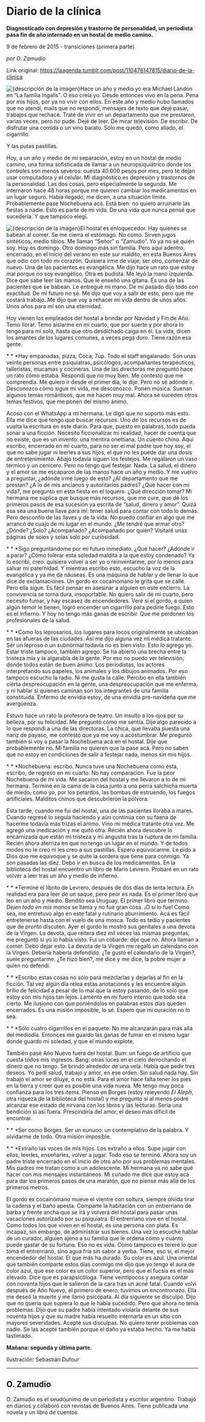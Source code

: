 # Diario de la clínica

**Diagnosticado con depresión y trastorno de personalidad, un periodista pasa fin de año internado en un hostal de medio camino.**

9 de febrero de 2015 - transiciones (primera parte)

_por O. Zamudio_

Link original: https://laagenda.tumblr.com/post/110478147815/diario-de-la-clinica

![{descripción de la imagen}](https://64.media.tumblr.com/fce314bff3f052a23e5aa4293c13950f/tumblr_inline_pk01qjHJBh1t6q87u_500.jpg)Hace un año y medio yo era Michael Landon en “La familia Ingalls”. O eso creía yo. Desde entonces vivo en la pena. Pena por mis hijos, por ya no vivir con ellos. En este año y medio hubo llamados que no atendí, mails que no respondí, mensajes de texto que dejé pasar, trabajos que rechacé. Traté de vivir en un departamento que me prestaron, varias veces, pero no pude. Dejé de leer. De mirar televisión. De escribir. De disfrutar una comida o un vino barato. Sólo me quedó, como aliado, el cigarrillo.  


Y las putas pastillas.

Hoy, a un año y medio de mi separación, estoy en un hostal de medio camino, una forma sofisticada de llamar a un neuropsiquiátrico donde los controles son menos severos: cuesta 40.000 pesos por mes, pero te dejan usar computadora y el celular. Mi diagnóstico es depresión y trastornos de la personalidad. Las dos cosas, pero especialmente la segunda. Me internaron hace 48 horas porque me quieren cambiar los medicamentos en un lugar seguro. Había llegado, me dicen, a una situación límite. Probablemente pase Nochebuena acá. Está bien: no quiero arruinarle las fiestas a nadie. Esto es parte de mi vida. De una vida que nunca pensé que sucedería. Y que tampoco elegí.

![{descripción de la imagen}](https://64.media.tumblr.com/fce314bff3f052a23e5aa4293c13950f/tumblr_inline_pk01qjHJBh1t6q87u_500.jpg)El hostal es enloquecedor. Hay quienes se babean al comer. Se me cierra el estómago. No como. Sirven jugos sintéticos, medio tibios. Me llaman “Señor” o “Zamudio”. Yo ya no sé quién soy. Hoy es domingo. Otro domingo más sin familia. Pero aquí adentro, encerrado, en el inicio del verano en este sur maldito, en esta Buenos Aires que odio con todo mi corazón. Quisiera irme de viaje, ser otro, comenzar de nuevo. Una de las pacientes es evangélica. Me dijo hace un rato que estoy mal porque no soy evangélico. Otra es budista. Me leyó la mano izquierda. Dice que sabe leer las manos. Que le enseñó una gitana. Es una de las pacientes que se babean. Le entregué mi mano. De mi pasado dijo todo con exactitud. De mi futuro no sé. Me dijo que voy a salir de esto, pero que me costará trabajo. Me dijo que voy a rehacer mi vida dentro de unos años. Unos años para mí son una eternidad.

Hoy vienen los empleados del hostal a brindar por Navidad y Fin de Año. Temo llorar. Temo aislarme en mi cuarto, que por suerte y por ahora lo tengo para mí solo, hasta que otro desdichado caiga en él. La vida, dicen los amantes de los lugares comunes, a veces pega duro. Tiene razón esa gente.

\* \* \*Hay empanadas, pizza, Coca, 7up. Todo el staff engalanado. Son unas veinte personas entre psiquiatras, psicólogos, acompañantes terapéuticos, talleristas, mucamas y cocineras. Una de las directoras me preguntó hace un rato cómo estaba. Respondí que no muy bien. Me contestó que me comprendía. Me quiero ir desde el primer día, le dije. Pero no sé adónde ir. Desconozco cómo sigue mi vida, me desconozco. Ponen música. Suenan algunos temas románticos, que me hacen muy mal. Ahora se suceden otros temas festivos, que me ponen del mismo ánimo.

Acoso con el WhatsApp a mi hermana. Le digo que no soporto más esto. Ella me dice que tengo que buscar recursos. Uno de los recursos es de vuelta la escritura en este diario. Para que, puesto en palabras, todo pueda sonar a una ficción. Necesito ficcionalizar mi realidad, hacer de cuenta que no existe, que es un invento: una mentira onettiana. Un cuento chino. Aquí escribo, encerrado en mi cuarto, para no ser el mal padre que hoy soy, el que no sabe jugar ni leerles a sus hijos, el que no les puede dar una dosis de entretenimiento. Abajo todavía siguen los festejos. Me regalaron un vaso térmico y un cenicero. Pero no tengo qué festejar. Nada. La salud, el dinero y el amor se me escaparon de las manos hace un año y medio. Y me vuelvo a preguntar, ¿adónde irme luego de esto? ¿Al departamento que me prestan? ¿A lo de mis ancianos y autoritarios padres? ¿Qué hacer con mi vida?, me pregunto en esta fiesta en el loquero. ¿Qué dirección tomar? Mi hermana me suplica que busque más recursos, que me cure, que dé los primeros pasos de esa sucesión ya escrita de “salud, dinero y amor”. Quizá esa sea una buena llave para mí: tener salud para contar con todo lo demás. Pero desconfío de las llaves y de la vida. No puedo confiar en algo que me arrancó de cuajo de mi lugar en el mundo. ¿Me tendré que armar otro? ¿Dónde? ¿Solo? ¿Acompañado? ¿Acompañado por quién? Visitaré unas páginas de solos y solas solo por curiosidad.

\* \* \*Sigo preguntándome por mi futuro inmediato. ¿Qué hacer? ¿Adónde ir a parar? ¿Cómo tolerar esta soledad maldita a la que estoy condenado? Ya lo escribí, creo: quisiera volver a ser yo o reinventarme, por lo menos para salvar mi paternidad. Y mientras escribo esto, escucho la voz de la evangélica y ya me da náuseas. Es una máquina de hablar y de llenar lo que dice de exclamaciones. Un gordo ex cocainómano le grita que se calle. Pero ella sigue. Es fácil pensar en asesinar a alguien en este encierro. La convivencia se torna dura, insoportable. No quiero salir de mi cuarto, pero necesito fumar, y hay escasez de encendedores. Veré si el gordo, a quien algún temor le tienen, logró encender un cigarrillo para pedirle fuego. Esto es el infierno. Y hoy no tengo más ganas de escribir. Que me perdonen los profesionales de la salud.

\* \* \*Como los leprosarios, los lugares para locos originalmente se ubicaban en las afueras de las ciudades. Así me dijo alguna vez mi médica tratante. Ser un leproso o un subnormal todavía no es bien visto. Esto lo agrego yo. Estar triste tampoco, también agrego. Se ha abierto una brecha entre la tristeza mía y la algarabía de la gente. Por eso no puedo ver televisión, donde todos están de buen ánimo. Los periodistas, los actores interpretando sus papeles, los animales y los dibujos animados. Por eso tampoco escucho la radio. Ni me gusta la calle. Percibo en ella también cierta despreocupación en la gente, una despreocupación que me enferma, y ni hablar si quienes caminan son los integrantes de una familia constituida. Enfermo de envidia estoy, de una envidia pre-navideña que me avergüenza.

Estuvo hace un rato la profesora de teatro. Un insulto a los ojos por su belleza, por su felicidad. Me preguntó cómo me sentía. Dije algo parecido a lo que respondí a una de las directoras. La chica, que llevaba puesta una nariz de payaso, me contestó que ya me voy a acostumbrar. Me preguntó también si voy a pasar la Nochebuena acá en el hostal. Dije que probablemente no. Mi familia no quieren que la pase acá. Pero no saben que no estoy en condiciones de salir a festejar nada, menos sin mis hijos. 

\* \* \*Nochebuena: escribo. Nunca tuve una Nochebuena como ésta, escribo, de regreso en mi cuarto. No hay comparación. Fue la peor Nochebuena de mi vida. Me sacaron del hostal y me llevaron a lo de mi hermana. Terminé en la cama de la casa junto a una perra salchicha muerta de miedo, como yo, por los petardos, las bombas de estruendo, los fuegos artificiales. Malditos chinos que descubrieron la pólvora.

Esta tarde, cuando me fui del hostal, una de las pacientes lloraba a mares. Cuando regresé lo seguía haciendo y aún continúa con su faena de hacerme todavía más trizas el ánimo. Vino mi médica tratante otra vez. Me agregó una medicación y me quitó otra. Recién ahora descubre lo encarnizada que están mi tristeza y mi angustia tras la ruptura de mi familia. Recién ahora aterriza en que no tengo un lugar en el mundo. Y de todos modos no le creo ni les creo a sus pastillas. Espero equivocarme. Le pido a Dios que me equivoque y se quite la sordera que tiene para conmigo. Ya son pasadas las diez. Debo ir en busca de los medicamentos. En la biblioteca del hostal encuentro un libro de Mario Levrero. Probaré en un rato volver a leer tras un año y medio de infierno.

\* \* \*Terminé el librito de Levrero, después de dos días de lenta lectura. En realidad era para leer de un saque, pero peor es nada. Es el primer libro que leo en un año y medio. Bendito sea Uruguay. El primer libro que termino. *Dejen todo en mis manos* se llama y no fue gran cosa. ¡O sí lo fue! Como sea, me entretuvo algo en este fatal y rutinario aburrimiento. Acá es fácil entretenerse hasta con el vuelo de una mosca. Todo es tedio y pacientes que de pronto discuten. Ayer el gordo le mostró sus genitales a una devota de la Virgen. La devota, que reitera diez mil veces las mismas preguntas, me preguntó si yo lo había visto. Fui un cobarde: dije que no. Ahora llaman a comer. Debo dejar esto. La devota de la Virgen me regaló un calendario con la Virgen. Debería haberla defendido. ¿Te gustó el calendario de la Virgen?, suele preguntarme. ¿Te hizo bien?, me dice y me dice, la pobre mujer a quien no defendí.

\* \* \*Escribo estas cosas no sólo para mezclarlas y dejarlas al fin en la ficción. Tal vez algún día relea estas anotaciones y les encuentre algún brillo de felicidad a pesar de lo mal que la estoy pasando, de lo solo que estoy con mis hijos tan lejos. Lamento en mi fuero interno que todo sea cierto. Me ilusiono con que poniéndolos en palabras estos días queden encerrados. Es una misión imposible, lo sé. Espero que mi curación no lo sea.

\* \* \*Sólo cuatro cigarrillos en el paquete. No me alcanzarán para más allá del mediodía. Entonces me guardo las ganas de fumar en el mismo lugar donde guardo mi soledad, y que el mundo explote.

También pasé Año Nuevo fuera del hostal. Bum: un fuego de artificio que cuesta todos mis ingresos. Bang: otras luces en el cielo derrochando el dinero que no tengo. Se brindó alrededor de una vela. Había que pedir tres deseos. Yo pedí salud, trabajo y amor, en ese orden. Sin salud nada hay. Sin trabajo el amor se diluye, o no está. Para el amor hace falta tener los pies en la tierra y creer que es posible una vida nueva. Me tengo muy poca confianza para los tres ítems. Pienso en Borges (estoy releyendo *El Aleph*, otra riqueza de la biblioteca del hostal) y me pregunto si al menos podré alcanzar ese estado de nirvana con los libros y las lecturas. Sería una bendición si así fuera. Prescindiría del amor, el deseo más difícil de encontrar.

\* \* \*Ser como Borges. Ser un eunuco: un contemplativo de la palabra. Y olvidarme de todo. Otra misión imposible.

\* \* \*Extraño las voces de mis hijos. Los extraño a ellos. Supe jugar con ellos, leerles, enseñarles, volver a jugar. Todo eso se terminó. Ahora soy un padre triste encerrado en el inicio de otro año por sus problemas mentales. Mis padres me tratan como a un adolescente. Mi hermana ya no sabe qué hacer con mis mensajes instantáneos. Mi cuñado me dice que estoy acá para dar los primeros pasos de una maratón, que no piense más allá de los primeros metros.

El gordo ex cocainómano mueve el vientre con soltura, siempre olvida tirar la cadena y el baño apesta. Comparte la habitación con un entrerriano de barba y frente ancha que se irá y volverá del hostal para pasar unas vacaciones autorizado por su psiquiatra. El entrerriano vive en el hostal. Como todos los que viven en el hostal, es una persona con plata. Es incapaz, sin embargo, de administrar sus bienes. Una vez lo escuché hablar de un curador, alguien ajeno a su familia que le ordena cómo y cuánto puede gastar de su fortuna. Eso no es vida. Como tampoco es tereré lo que toma el entrerriano, sino agua fría sin sabor a yerba. Tiene, eso sí, el mejor encendedor del hostal. El que más ha durado. Su color es azul. Una oriental que también comparte estos días conmigo me dijo que yo tengo el aura de color azul, que ese color es un color superior, pero que el fucsia es el más elevado. Dice que es parapsicóloga. Tiene veintipocos y asegura contar con noventa hijos que le salieron de la cara tras un acné fatal. Cuando volví después de Año Nuevo, el primero de enero, tuvimos un encontronazo. Ella me deseó la muerte y me llamó psicópata. Al día siguiente se disculpó. Dijo que no quería que supiera lo que le había sucedido. Pero que ahora no tenía problemas. Dijo que su padre había intentado violarla delante de sus noventa hijos y que su madre había resuelto internarla en un sitio con mayores severidades. Acepté sus disculpas. No quiero tener problemas con nadie. Se las acepté también porque el daño ya estaba hecho. Ya me había lastimado.

**Mañana: segunda y última parte.**

Ilustración: Sebastián Dufour



---

 O. Zamudio
-----------

 O. Zamudio es el seudóunimo de un periodista y escritor argentino. Trabajó en diarios y colaboró con revistas de Buenos Aires. Tiene publicada una novela y un libro de cuentos. 

